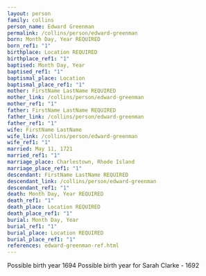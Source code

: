 ```yaml
---
layout: person
family: collins
person_name: Edward Greenman
permalink: /collins/person/edward-greenman
born: Month Day, Year REQUIRED
born_ref1: "1"
birthplace: Location REQUIRED
birthplace_ref1: "1"
baptised: Month Day, Year
baptised_ref1: "1"
baptismal_place: Location
baptismal_place_ref1: "1"
mother: FirstName LastName REQUIRED
mother_link: /collins/person/edward-greenman
mother_ref1: "1"
father: FirstName LastName REQUIRED
father_link: /collins/person/edward-greenman
father_ref1: "1"
wife: FirstName LastName
wife_link: /collins/person/edward-greenman
wife_ref1: "1"
married: May 11, 1721
married_ref1: "1"
marriage_place: Charlestown, Rhode Island
marriage_place_ref1: "1"
descendant: FirstName LastName REQUIRED
descendant_link: /collins/person/edward-greenman
descendant_ref1: "1"
death: Month Day, Year REQUIRED
death_ref1: "1"
death_place: Location REQUIRED
death_place_ref1: "1"
burial: Month Day, Year
burial_ref1: "1"
burial_place: Location REQUIRED
burial_place_ref1: "1"
references: edward-greenman-ref.html
---
```


Possible birth year 1694
Possible birth year for Sarah Clarke - 1692
